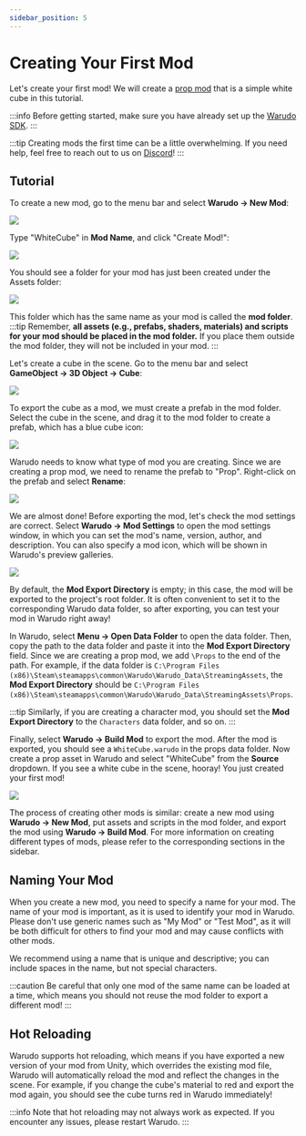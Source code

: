 ```yaml
---
sidebar_position: 5
---
```


# Creating Your First Mod

Let's create your first mod! We will create a [prop mod](prop-mod) that is a simple white cube in this tutorial.

:::info
Before getting started, make sure you have already set up the [Warudo SDK](mod-sdk.md).
:::

:::tip
Creating mods the first time can be a little overwhelming. If you need help, feel free to reach out to us on [Discord](https://discord.gg/warudo)!
:::

## Tutorial

To create a new mod, go to the menu bar and select **Warudo → New Mod**:

![](/doc-img/en-mod-sdk-3.webp)

Type "WhiteCube" in **Mod Name**, and click "Create Mod!":

![](/doc-img/en-mod-1.png)

You should see a folder for your mod has just been created under the Assets folder:

![](/doc-img/en-mod-2.png)

This folder which has the same name as your mod is called the **mod folder**.
:::tip
Remember, **all assets (e.g., prefabs, shaders, materials) and scripts for your mod should be placed in the mod folder.** If you place them outside the mod folder, they will not be included in your mod.
:::

Let's create a cube in the scene. Go to the menu bar and select **GameObject → 3D Object → Cube**:

![](/doc-img/en-mod-3.png)

To export the cube as a mod, we must create a prefab in the mod folder. Select the cube in the scene, and drag it to the mod folder to create a prefab, which has a blue cube icon:

![](/doc-img/en-mod-4.png)

Warudo needs to know what type of mod you are creating. Since we are creating a prop mod, we need to rename the prefab to "Prop". Right-click on the prefab and select **Rename**:

![](/doc-img/en-mod-5.png)

We are almost done! Before exporting the mod, let's check the mod settings are correct. Select **Warudo → Mod Settings** to open the mod settings window, in which you can set the mod's name, version, author, and description. You can also specify a mod icon, which will be shown in Warudo's preview galleries.

![](/doc-img/en-mod-6.png)

By default, the **Mod Export Directory** is empty; in this case, the mod will be exported to the project's root folder. It is often convenient to set it to the corresponding Warudo data folder, so after exporting, you can test your mod in Warudo right away!

In Warudo, select **Menu → Open Data Folder** to open the data folder. Then, copy the path to the data folder and paste it into the **Mod Export Directory** field. Since we are creating a prop mod, we add `\Props` to the end of the path. For example, if the data folder is `C:\Program Files (x86)\Steam\steamapps\common\Warudo\Warudo_Data\StreamingAssets`, the **Mod Export Directory** should be `C:\Program Files (x86)\Steam\steamapps\common\Warudo\Warudo_Data\StreamingAssets\Props`.

:::tip
Similarly, if you are creating a character mod, you should set the **Mod Export Directory** to the `Characters` data folder, and so on.
:::

Finally, select **Warudo → Build Mod** to export the mod. After the mod is exported, you should see a `WhiteCube.warudo` in the props data folder. Now create a prop asset in Warudo and select "WhiteCube" from the **Source** dropdown. If you see a white cube in the scene, hooray! You just created your first mod!

![](/doc-img/en-mod-7.png)

The process of creating other mods is similar: create a new mod using **Warudo → New Mod**, put assets and scripts in the mod folder, and export the mod using **Warudo → Build Mod**. For more information on creating different types of mods, please refer to the corresponding sections in the sidebar.

## Naming Your Mod

When you create a new mod, you need to specify a name for your mod. The name of your mod is important, as it is used to identify your mod in Warudo. Please don't use generic names such as "My Mod" or "Test Mod", as it will be both difficult for others to find your mod and may cause conflicts with other mods.

We recommend using a name that is unique and descriptive; you can include spaces in the name, but not special characters.

:::caution
Be careful that only one mod of the same name can be loaded at a time, which means you should not reuse the mod folder to export a different mod!
:::

## Hot Reloading

Warudo supports hot reloading, which means if you have exported a new version of your mod from Unity, which overrides the existing mod file, Warudo will automatically reload the mod and reflect the changes in the scene. For example, if you change the cube's material to red and export the mod again, you should see the cube turns red in Warudo immediately!

:::info
Note that hot reloading may not always work as expected. If you encounter any issues, please restart Warudo.
:::
